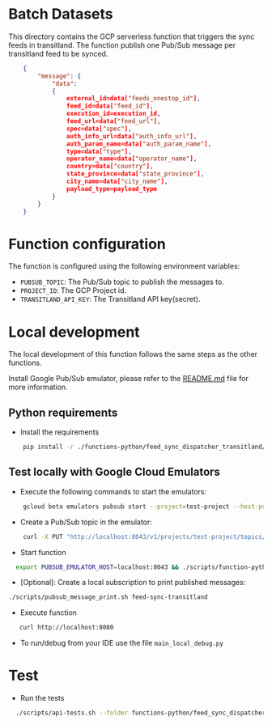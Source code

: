 # Batch Datasets
This directory contains the GCP serverless function that triggers the sync feeds in transitland. 
The function publish one Pub/Sub message per transitland feed to be synced.
```json
    {
        "message": {
            "data": 
            {
                external_id=data["feeds_onestop_id"],
                feed_id=data["feed_id"],
                execution_id=execution_id,
                feed_url=data["feed_url"],
                spec=data["spec"],
                auth_info_url=data["auth_info_url"],
                auth_param_name=data["auth_param_name"],
                type=data["type"],
                operator_name=data["operator_name"],
                country=data["country"],
                state_province=data["state_province"],
                city_name=data["city_name"],
                payload_type=payload_type
            }            
        }
    }
``` 

# Function configuration
The function is configured using the following environment variables:
- `PUBSUB_TOPIC`: The Pub/Sub topic to publish the messages to.
- `PROJECT_ID`: The GCP Project id.
- `TRANSITLAND_API_KEY`: The Transitland API key(secret).

# Local development
The local development of this function follows the same steps as the other functions.

Install Google Pub/Sub emulator, please refer to the [README.md](../README.md) file for more information.

## Python requirements

- Install the requirements
```bash
    pip install -r ./functions-python/feed_sync_dispatcher_transitland/requirements.txt
```

## Test locally with Google Cloud Emulators

- Execute the following commands to start the emulators:
```bash
    gcloud beta emulators pubsub start --project=test-project --host-port='localhost:8043'
```

- Create a Pub/Sub topic in the emulator:
```bash
    curl -X PUT "http://localhost:8043/v1/projects/test-project/topics/feed-sync-transitland"
```

- Start function
```bash
  export PUBSUB_EMULATOR_HOST=localhost:8043 && ./scripts/function-python-run.sh --function_name feed_sync_dispatcher_transitland
```

- [Optional]: Create a local subscription to print published messages:
```bash
./scripts/pubsub_message_print.sh feed-sync-transitland
```

- Execute function
```bash
   curl http://localhost:8080
```

- To run/debug from your IDE use the file `main_local_debug.py`

# Test
- Run the tests
```bash
  ./scripts/api-tests.sh --folder functions-python/feed_sync_dispatcher_transitland 
```